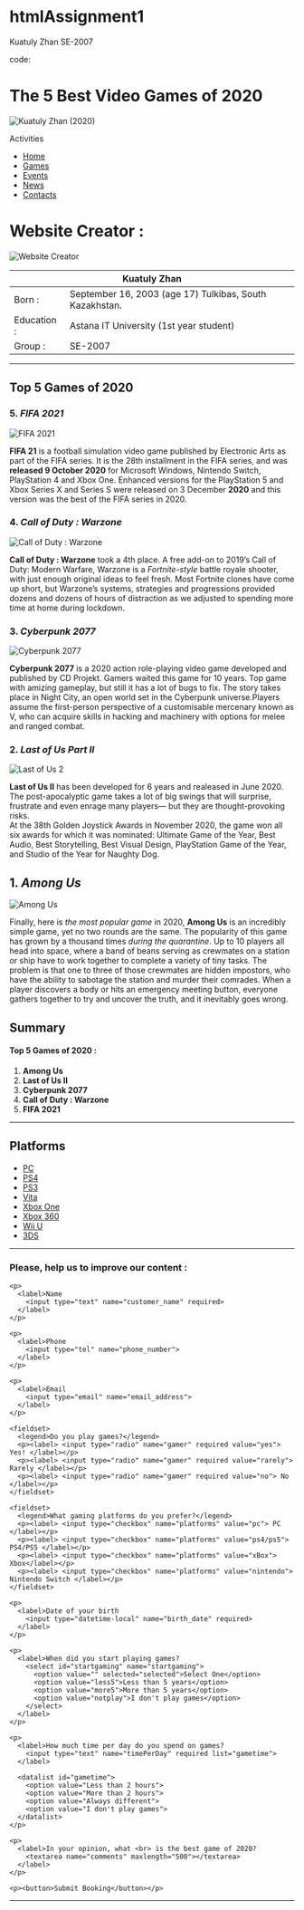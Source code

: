 # htmlAssignment1
Kuatuly Zhan SE-2007

code:
<!DOCTYPE html>
<meta charset="UTF-8">
<html>

<head>
  <title>Best games of 2020</title>
  <h1>The 5 Best Video Games of 2020</h1>
  <img src="https://tfbuzz.com/wp-content/uploads/2020/06/wallpaper-5-810x456.jpg" alt="Kuatuly Zhan (2020)">
</head>

<body>
  <p>Activities</p>
  <ul class="nav">
    <li><a href="#">Home</a></li>
    <li><a href="#">Games</a></li>
    <li><a href="#">Events</a></li>
    <li><a href="#">News</a></li>
    <li><a href="#">Contacts</a></li>
  </ul>
  <h1>Website Creator :</h1>
  <table>
    <thead>
      <tr>
        <th colspan="2">Kuatuly Zhan</th>
      </tr>
    </thead>
    <tbody>
      <tr>
        <td>Born :</td>
        <td>September 16, 2003 (age 17) Tulkibas, South Kazakhstan.</td>
      </tr>
      <tr>
        <td>Education :</td>
        <td>Astana IT University (1st year student)</td>
      </tr>
      <tr>
        <td>Group :</td>
        <td>SE-2007</td>
      </tr>
    </tbody>
    <img src="https://i.postimg.cc/bNDRZqfJ/zhan.jpg" alt="Website Creator">
  </table>
  <hr>
  <h2>Top 5 Games of 2020</h2>
  <h3>5. <em>FIFA 2021</em></h3>
  <img src="https://coremission.net/wp-content/uploads/2020/11/78065517-90F8-4795-9170-21355C436928-800x557.jpeg" alt="FIFA 2021">
  <p><strong>FIFA 21</strong> is a football simulation video game published by Electronic Arts as part of the FIFA series.
    It is the 28th installment in the FIFA series, and was <strong>released 9 October 2020</strong> for Microsoft Windows, Nintendo Switch, PlayStation 4 and Xbox One.
    Enhanced versions for the PlayStation 5 and Xbox Series X and Series S were released on 3 December <strong>2020</strong> and this version was the best of the FIFA series in 2020.
  </p>
  <h3>4. <em> Call of Duty : Warzone</em></h3>
  <img src="https://www.nvidia.com/content/dam/en-zz/Solutions/geforce/news/call-of-duty-warzone-out-now-pc-system-requirements/call-of-duty-warzone-screenshot-001-850px.jpg" alt="Call of Duty : Warzone">
  <p><strong>Call of Duty : Warzone</strong> took a 4th place. A free add-on to 2019’s Call of Duty: Modern Warfare, Warzone is a <em>Fortnite-style</em> battle royale shooter, with just enough
    original ideas to feel fresh. Most Fortnite clones have come up short, but Warzone’s systems, strategies and progressions provided dozens and
    dozens of hours of distraction as we adjusted to spending more time at home during lockdown.
  </p>
  <h3>3. <em> Cyberpunk 2077</em></h3>
  <img src="https://i.playground.ru/p/gn5U5lI0xYCmbdCWYkbBIg.jpeg?800-auto" alt="Cyberpunk 2077">
  <p><strong>Cyberpunk 2077</strong> is a 2020 action role-playing video game developed and published by CD Projekt. Gamers waited this game for 10 years. Top game with amizing gameplay, but still it has a lot of bugs to fix.
    The story takes place in Night City, an open world set in the Cyberpunk universe.Players assume the first-person perspective of a customisable mercenary known as V, who can acquire skills in hacking and
    machinery with options for melee and ranged combat.
  </p>
  <h3>2. <em>Last of Us Part II</em></h3>
  <img src="https://ixbt.online/live/images/original/16/47/07/2020/06/23/9abbbcb26d.jpg?w=877" alt="Last of Us 2">
  <p><strong>Last of Us II</strong> has been developed for 6 years and realeased in June 2020. The post-apocalyptic game takes a lot of big swings that will surprise, frustrate and even enrage many players—
    but they are thought-provoking risks. <br> At the 38th Golden Joystick Awards in November 2020, the game won all six awards for which it was nominated: Ultimate Game of the Year, Best Audio, Best Storytelling,
    Best Visual Design, PlayStation Game of the Year, and Studio of the Year for Naughty Dog.
  </p>
  <h2>1. <em> Among Us</em></h2>
  <img src="https://www.teknofilo.com/wp-content/uploads/2020/09/Among-us-1.jpg" alt="Among Us">
  <p>Finally, here is <i>the most popular game</i> in 2020, <strong>Among Us</strong> is an incredibly simple game, yet no two rounds are the same. The popularity of this game has grown by a thousand times <em>during the quarantine</em>.
    Up to 10 players all head into space, where a band of beans serving as crewmates on a station or ship have to work together to complete a variety of tiny tasks. The problem is that one to three of those crewmates are hidden impostors,
    who have the ability to sabotage the station and murder their comrades. When a player discovers a body or hits an emergency meeting button, everyone gathers together to try and uncover the truth, and it inevitably goes wrong.
  </p>
  <h2>Summary</h2>
  <h4>Top 5 Games of 2020 :</h4>
  <ol>
    <li><strong>Among Us</strong></li>
    <li><strong>Last of Us II</strong></li>
    <li><strong>Cyberpunk 2077</strong></li>
    <li><strong>Call of Duty : Warzone</strong></li>
    <li><strong>FIFA 2021</strong></li>
  </ol>
  <hr>
  <h2>Platforms</h2>
  <ul class="footer-platforms">
    <li><a href="#">PC</a></li>
    <li><a href="#">PS4</a></li>
    <li><a href="#">PS3</a></li>
    <li><a href="#">Vita</a></li>
    <li><a href="#">Xbox One</a></li>
    <li><a href="#">Xbox 360</a></li>
    <li><a href="#">Wii U</a></li>
    <li><a href="#">3DS</a></li>
  </ul>
  <hr>
  <h3>Please, help us to improve our content :</h3>
  <form method="get" enctype="application/x-www-form-urlencoded" action="/html/codes/html_form_handler.cfm">

    <p>
      <label>Name
        <input type="text" name="customer_name" required>
      </label>
    </p>

    <p>
      <label>Phone
        <input type="tel" name="phone_number">
      </label>
    </p>

    <p>
      <label>Email
        <input type="email" name="email_address">
      </label>
    </p>

    <fieldset>
      <legend>Do you play games?</legend>
      <p><label> <input type="radio" name="gamer" required value="yes"> Yes! </label></p>
      <p><label> <input type="radio" name="gamer" required value="rarely"> Rarely </label></p>
      <p><label> <input type="radio" name="gamer" required value="no"> No </label></p>
    </fieldset>

    <fieldset>
      <legend>What gaming platforms do you prefer?</legend>
      <p><label> <input type="checkbox" name="platforms" value="pc"> PC </label></p>
      <p><label> <input type="checkbox" name="platforms" value="ps4/ps5"> PS4/PS5 </label></p>
      <p><label> <input type="checkbox" name="platforms" value="xBox"> Xbox</label></p>
      <p><label> <input type="checkbox" name="platforms" value="nintendo"> Nintendo Switch </label></p>
    </fieldset>

    <p>
      <label>Date of your birth
        <input type="datetime-local" name="birth_date" required>
      </label>
    </p>

    <p>
      <label>When did you start playing games?
        <select id="startgaming" name="startgaming">
          <option value="" selected="selected">Select One</option>
          <option value="less5">Less than 5 years</option>
          <option value="more5">More than 5 years</option>
          <option value="notplay">I don't play games</option>
        </select>
      </label>
    </p>

    <p>
      <label>How much time per day do you spend on games?
        <input type="text" name="timePerDay" required list="gametime">
      </label>

      <datalist id="gametime">
        <option value="Less than 2 hours">
        <option value="More than 2 hours">
        <option value="Always different">
        <option value="I don't play games">
      </datalist>
    </p>

    <p>
      <label>In your opinion, what <br> is the best game of 2020?
        <textarea name="comments" maxlength="500"></textarea>
      </label>
    </p>

    <p><button>Submit Booking</button></p>

  </form>
  <hr>
</body>

</html>
